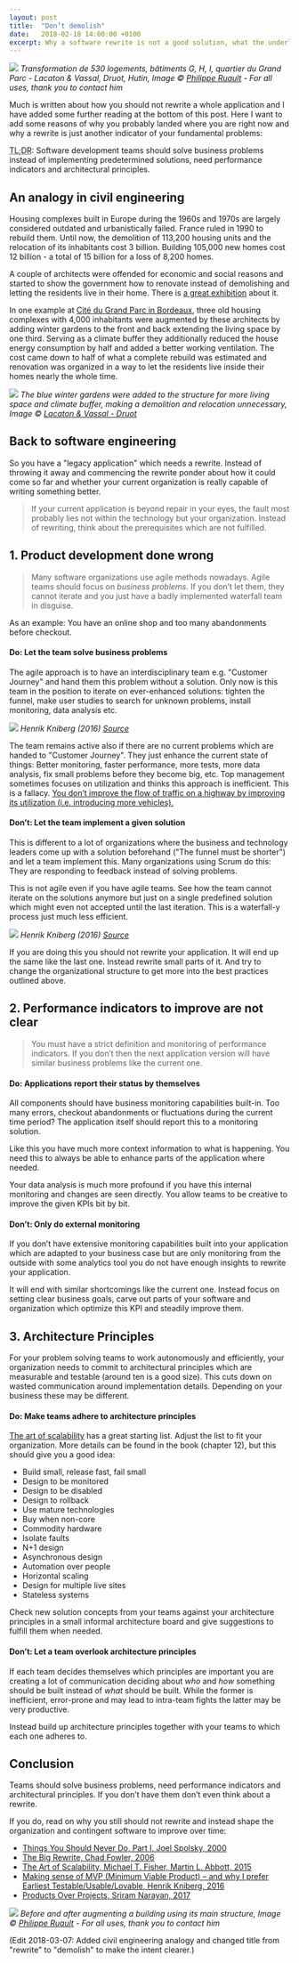 ```yaml
---
layout: post
title:  "Don’t demolish"
date:   2018-02-18 14:00:00 +0100
excerpt: Why a software rewrite is not a good solution, what the underlying issues probably are and what you could do instead.
---
```


![](/assets/never-demolish.jpg)
*Transformation de 530 logements, bâtiments G, H, I, quartier du Grand Parc - Lacaton & Vassal, Druot, Hutin, Image © [Philippe Ruault](mailto:philippe.ruault@numericable.fr) - For all uses, thank you to contact him*

Much is written about how you should not rewrite a whole application and I have added some further reading at the bottom of this post. Here I want to add some reasons of why you probably landed where you are right now and why a rewrite is just another indicator of your fundamental problems:

<abbr title="Too long didn’t read">TL;DR</abbr>: Software development teams should solve business problems instead of implementing predetermined solutions, need performance indicators and architectural principles.

## An analogy in civil engineering

Housing complexes built in Europe during the 1960s and 1970s are largely considered outdated and urbanistically failed. France ruled in 1990 to rebuild them. Until now, the demolition of 113,200 housing units and the relocation of its inhabitants cost 3 billion. Building 105,000 new homes cost 12 billion - a total of 15 billion for a loss of 8,200 homes.

A couple of architects were offended for economic and social reasons and started to show the government how to renovate instead of demolishing and letting the residents live in their home. There is [a great exhibition](http://ruby-press.com/projects/never-demolish/) about it.

In one example at [Cité du Grand Parc in Bordeaux](http://lacatonvassal.com/index.php?idp=80), three old housing complexes with 4,000 inhabitants were augmented by these architects by adding winter gardens to the front and back extending the living space by one third. Serving as a climate buffer they additionally reduced the house energy consumption by half and added a better working ventilation. The cost came down to half of what a complete rebuild was estimated and renovation was organized in a way to let the residents live inside their homes nearly the whole time.

![](/assets/never-demolish-2.jpg)
*The blue winter gardens were added to the structure for more living space and climate buffer, making a demolition and relocation unnecessary, Image © [Lacaton & Vassal - Druot](https://lacatonvassal.com/index.php?idp=80)*

## Back to software engineering

So you have a "legacy application" which needs a rewrite. Instead of throwing it away and commencing the rewrite ponder about how it could come so far and whether your current organization is really capable of writing something better.

> If your current application is beyond repair in your eyes, the fault most probably lies not within the technology but your organization. Instead of rewriting, think about the prerequisites which are not fulfilled.

## 1. Product development done wrong

> Many software organizations use agile methods nowadays. Agile teams should focus on _business problems_. If you don’t let them, they cannot iterate and you just have a badly implemented waterfall team in disguise.

As an example: You have an online shop and too many abandonments before checkout.

#### Do: Let the team solve business problems

The agile approach is to have an interdisciplinary team e.g. "Customer Journey" and hand them this problem without a solution. Only now is this team in the position to iterate on ever-enhanced solutions: tighten the funnel, make user studies to search for unknown problems, install monitoring, data analysis etc.

![](/assets/Making-sense-of-MVP-5.png)
*Henrik Kniberg (2016) [Source](http://blog.crisp.se/2016/01/25/henrikkniberg/making-sense-of-mvp)*

The team remains active also if there are no current problems which are handed to "Customer Journey". They just enhance the current state of things: Better monitoring, faster performance, more tests, more data analysis, fix small problems before they become big, etc. Top management sometimes focuses on utilization and thinks this approach is inefficient. This is a fallacy. [You don’t improve the flow of traffic on a highway by improving its utilization (i.e. introducing more vehicles).](https://martinfowler.com/articles/products-over-projects.html)

#### Don’t: Let the team implement a given solution

This is different to a lot of organizations where the business and technology leaders come up with a solution beforehand ("The funnel must be shorter") and let a team implement this. Many organizations using Scrum do this: They are responding to feedback instead of solving problems.

This is not agile even if you have agile teams. See how the team cannot iterate on the solutions anymore but just on a single predefined solution which might even not accepted until the last iteration. This is a waterfall-y process just much less efficient.

![](/assets/Making-sense-of-MVP-1.png)
*Henrik Kniberg (2016) [Source](https://blog.crisp.se/2016/01/25/henrikkniberg/making-sense-of-mvp)*

If you are doing this you should not rewrite your application. It will end up the same like the last one. Instead rewrite small parts of it. And try to change the organizational structure to get more into the best practices outlined above.

## 2. Performance indicators to improve are not clear

> You must have a strict definition and monitoring of performance indicators. If you don’t then the next application version will have similar business problems like the current one.

#### Do: Applications report their status by themselves

All components should have business monitoring capabilities built-in. Too many errors, checkout abandonments or fluctuations during the current time period? The application itself should report this to a monitoring solution.

Like this you have much more context information to what is happening. You need this to always be able to enhance parts of the application where needed.

Your data analysis is much more profound if you have this internal monitoring and changes are seen directly. You allow teams to be creative to improve the given KPIs bit by bit.

#### Don’t: Only do external monitoring

If you don’t have extensive monitoring capabilities built into your application which are adapted to your business case but are only monitoring from the outside with some analytics tool you do not have enough insights to rewrite your application.

It will end with similar shortcomings like the current one. Instead focus on setting clear business goals, carve out parts of your software and organization which optimize this KPI and steadily improve them.

## 3. Architecture Principles

For your problem solving teams to work autonomously and efficiently, your organization needs to commit to architectural principles which are measurable and testable (around ten is a good size). This cuts down on wasted communication around implementation details. Depending on your business these may be different.

#### Do: Make teams adhere to architecture principles

[The art of scalability](http://theartofscalability.com) has a great starting list. Adjust the list to fit your organization. More details can be found in the book (chapter 12), but this should give you a good idea:

- Build small, release fast, fail small
- Design to be monitored
- Design to be disabled
- Design to rollback
- Use mature technologies
- Buy when non-core
- Commodity hardware
- Isolate faults
- N+1 design
- Asynchronous design
- Automation over people
- Horizontal scaling
- Design for multiple live sites
- Stateless systems

Check new solution concepts from your teams against your architecture principles in a small informal architecture board and give suggestions to fulfill them when needed.

#### Don’t: Let a team overlook architecture principles

If each team decides themselves which principles are important you are creating a lot of communication deciding about _who_ and _how_ something should be built instead of _what_ should be built. While the former is inefficient, error-prone and may lead to intra-team fights the latter may be very productive.

Instead build up architecture principles together with your teams to which each one adheres to.

## Conclusion

Teams should solve business problems, need performance indicators and architectural principles. If you don’t have them don’t even think about a rewrite.

If you do, read on why you still should not rewrite and instead shape the organization and contingent software to improve over time:

- [Things You Should Never Do, Part I, Joel Spolsky, 2000](https://www.joelonsoftware.com/2000/04/06/things-you-should-never-do-part-i/)
- [The Big Rewrite, Chad Fowler, 2006](http://chadfowler.com/2006/12/27/the-big-rewrite.html)
- [The Art of Scalability, Michael T. Fisher, Martin L. Abbott, 2015](http://theartofscalability.com)
- [Making sense of MVP (Minimum Viable Product) – and why I prefer Earliest Testable/Usable/Lovable, Henrik Kniberg, 2016](https://blog.crisp.se/2016/01/25/henrikkniberg/making-sense-of-mvp)
- [Products Over Projects, Sriram Narayan, 2017](https://martinfowler.com/articles/products-over-projects.html)

![](/assets/never-demolish-3.jpg)
*Before and after augmenting a building using its main structure, Image © [Philippe Ruault](mailto:philippe.ruault@numericable.fr) - For all uses, thank you to contact him*

(Edit 2018-03-07: Added civil engineering analogy and changed title from "rewrite" to "demolish" to make the intent clearer.)
